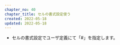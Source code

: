 ```yaml
---
chapter_no: 40
chapter_title: セルの書式設定使う
created: 2022-05-18
updated: 2022-05-18
---
```

- セルの書式設定でユーザ定義にて「#」を指定します。
